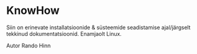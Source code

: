 # KnowHow

Siin on erinevate installatsioonide & süsteemide seadistamise ajal/järgselt tekkinud dokumentatsioonid. Enamjaolt Linux.

Autor Rando Hinn